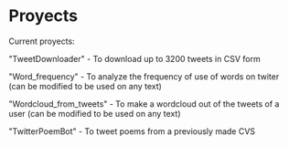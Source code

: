 # Proyects
Current proyects:

  "TweetDownloader" - To download up to 3200 tweets in CSV form
  
  "Word_frequency" - To analyze the frequency of use of words on twiter (can be modified to be used on any text)

  "Wordcloud_from_tweets" - To make a wordcloud out of the tweets of a user (can be modified to be used on any text)
  
  "TwitterPoemBot" - To tweet poems from a previously made CVS
